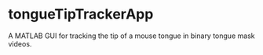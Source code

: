 # tongueTipTrackerApp
A MATLAB GUI for tracking the tip of a mouse tongue in binary tongue mask videos.
